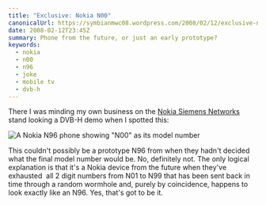 ```yaml
---
title: "Exclusive: Nokia N00"
canonicalUrl: https://symbianmwc08.wordpress.com/2008/02/12/exclusive-nokia-n00/
date: 2008-02-12T23:45Z
summary: Phone from the future, or just an early prototype?
keywords:
  - nokia
  - n00
  - n96
  - joke
  - mobile tv
  - dvb-h
---
```

There I was minding my own business on the [Nokia Siemens Networks](https://web.archive.org/web/20080908021246/http://www.nokiasiemensnetworks.com/) stand looking a DVB-H demo when I spotted this:

![A Nokia N96 phone showing "N00" as its model number](/media/symbian-mwc-2008/n00.jpg)

This couldn't possibly be a prototype N96 from when they hadn't decided what the final model number would be. No, definitely not. The only logical explanation is that it's a Nokia device from the future when they've exhausted  all 2 digit numbers from N01 to N99 that has been sent back in time through a random wormhole and, purely by coincidence, happens to look exactly like an N96. Yes, that's got to be it.
